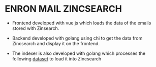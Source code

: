 # ENRON MAIL ZINCSEARCH

- Frontend developed with vue js which loads the data of the emails stored with Zinsearch.

- Backend developed with golang using chi to get the data from Zincsearch and display it on the frontend.

- The indexer is also developed with golang which processes the following [dataset](http://www.cs.cmu.edu/~enron/enron_mail_20110402.tgz) to load it into Zincsearch
